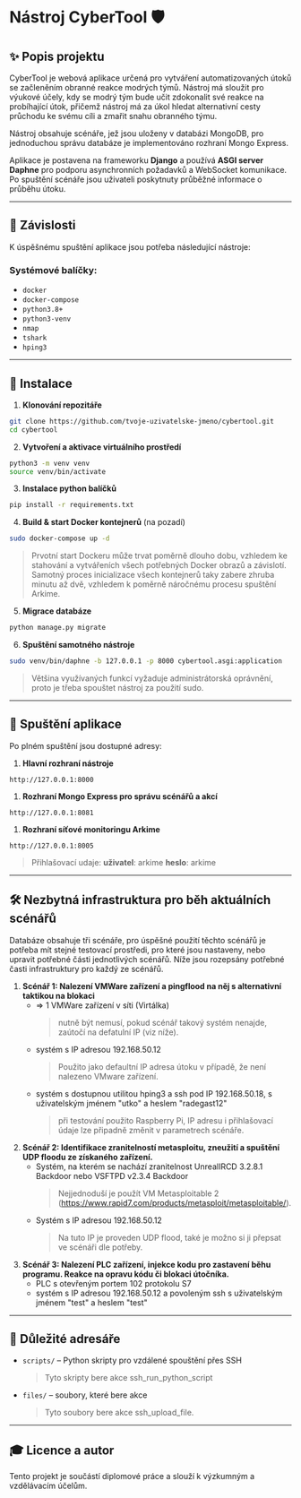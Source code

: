 # Nástroj CyberTool 🛡️

## ✨ Popis projektu

CyberTool je webová aplikace určená pro vytváření automatizovaných útoků se začleněním obranné reakce modrých týmů. Nástroj má sloužit pro výukové účely, kdy se modrý tým bude učit zdokonalit své reakce na probíhající útok, přičemž nástroj má za úkol hledat alternativní cesty průchodu ke svému cíli a zmařit snahu obranného týmu.

Nástroj obsahuje scénáře, jež jsou uloženy v databázi MongoDB, pro jednoduchou správu databáze je implementováno rozhraní Mongo Express.

Aplikace je postavena na frameworku **Django** a používá **ASGI server Daphne** pro podporu asynchronních požadavků a WebSocket komunikace.
Po spuštění scénáře jsou uživateli poskytnuty průběžné informace o průběhu útoku.

---

## 🚧 Závislosti

K úspěšnému spuštění aplikace jsou potřeba následující nástroje:

### Systémové balíčky:

* `docker`
* `docker-compose`
* `python3.8+`
* `python3-venv`
* `nmap`
* `tshark`
* `hping3`

---

## 🔧 Instalace

1. **Klonování repozitáře**

```bash
git clone https://github.com/tvoje-uzivatelske-jmeno/cybertool.git
cd cybertool
```

2. **Vytvoření a aktivace virtuálního prostředí**

```bash
python3 -m venv venv
source venv/bin/activate
```

3. **Instalace python balíčků**

```bash
pip install -r requirements.txt
```

4. **Build & start Docker kontejnerů** (na pozadí)

```bash
sudo docker-compose up -d
```
> Prvotní start Dockeru může trvat poměrně dlouho dobu, vzhledem ke stahování a vytvářeních všech potřebných Docker obrazů a závislotí.
> Samotný proces inicializace všech kontejnerů taky zabere zhruba minutu až dvě, vzhledem k poměrně náročnému procesu spuštění Arkime.
5. **Migrace databáze**

```bash
python manage.py migrate
```

6. **Spuštění samotného nástroje**

```bash
sudo venv/bin/daphne -b 127.0.0.1 -p 8000 cybertool.asgi:application
```
> Většina využívaných funkcí vyžaduje administrátorská oprávnění, proto je třeba spouštet nástroj za použití sudo. 
---

## 🚀 Spuštění aplikace

Po plném spuštění jsou dostupné adresy:

1. **Hlavní rozhraní nástroje**
```
http://127.0.0.1:8000
```
1. **Rozhraní Mongo Express pro správu scénářů a akcí**
```
http://127.0.0.1:8081
```
1. **Rozhraní síťové monitoringu Arkime**
```
http://127.0.0.1:8005
```
> Přihlašovací udaje:
> **uživatel**: arkime
> **heslo**: arkime
---
## 🛠️ Nezbytná infrastruktura pro běh aktuálních scénářů
Databáze obsahuje tři scénáře, pro úspěšné použití těchto scénářů je potřeba mít stejné testovací prostředi, pro které jsou nastaveny, nebo upravit potřebné části jednotlivých scénářů.
Níže jsou rozepsány potřebné časti infrastruktury pro každý ze scénářů.

1. **Scénář 1: Nalezení VMWare zařízení a pingflood na něj s alternativní taktikou na blokaci**
   * => 1 VMWare zařízení v síti (Virtálka)
     > nutně být nemusí, pokud scénář takový systém nenajde, zaútočí na defatulní IP (viz níže).
   * systém s IP adresou 192.168.50.12
     > Použito jako defaultní IP adresa útoku v případě, že není nalezeno VMware zařízení.
   * systém s dostupnou utilitou hping3 a ssh pod IP 192.168.50.18, s uživatelským jménem "utko" a heslem "radegast12"
     > při testování použito Raspberry Pi, IP adresu i přihlašovací údaje lze připadně změnit v parametrech scénáře.
3. **Scénář 2: Identifikace zranitelností metasploitu, zneužití a spuštění UDP floodu ze získaného zařízení.**
   * Systém, na kterém se nachází zranitelnost UnrealIRCD 3.2.8.1 Backdoor nebo VSFTPD v2.3.4 Backdoor
     > Nejjednoduší je použít VM Metasploitable 2 (https://www.rapid7.com/products/metasploit/metasploitable/).
   * Systém s IP adresou 192.168.50.12
     > Na tuto IP je proveden UDP flood, také je možno si ji přepsat ve scénáři dle potřeby.
5. **Scénář 3: Nalezení PLC zařízení, injekce kodu pro zastavení běhu programu. Reakce na opravu kódu či blokaci útočníka.**
   * PLC s otevřeným portem 102 protokolu S7
   * systém s IP adresou 192.168.50.12 a povoleným ssh s uživatelským jménem "test" a heslem "test"
---
## 📌 Důležité adresáře
* `scripts/` – Python skripty pro vzdálené spouštění přes SSH
  > Tyto skripty bere akce ssh_run_python_script
* `files/` – soubory, které bere akce
  > Tyto soubory bere akce ssh_upload_file.
---

## 🎓 Licence a autor

Tento projekt je součástí diplomové práce a slouží k výzkumným a vzdělávacím účelům.
